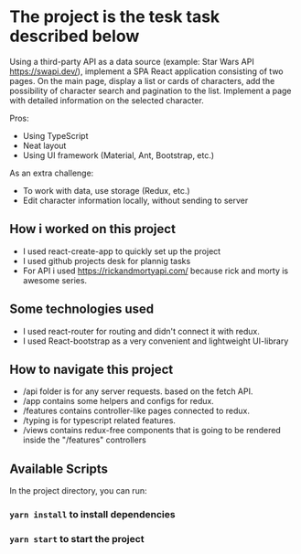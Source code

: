 # The project is the tesk task described below

Using a third-party API as a data source (example: Star Wars API https://swapi.dev/), implement a SPA React application consisting of two pages.
On the main page, display a list or cards of characters, add the possibility of character search and pagination to the list.
Implement a page with detailed information on the selected character.

Pros:
+ Using TypeScript
+ Neat layout
+ Using UI framework (Material, Ant, Bootstrap, etc.)

As an extra challenge:
+ To work with data, use storage (Redux, etc.)
+ Edit character information locally, without sending to server

## How i worked on this project

+ I used react-create-app to quickly set up the project
+ I used github projects desk for plannig tasks
+ For API i used https://rickandmortyapi.com/ because rick and morty is awesome series.

## Some technologies used

+ I used react-router for routing and didn't connect it with redux. 
+ I used React-bootstrap as a very convenient and lightweight UI-library

## How to navigate this project
+ /api folder is for any server requests. based on the fetch API.
+ /app contains some helpers and configs for redux.
+ /features contains controller-like pages connected to redux.
+ /typing is for typescript related features.
+ /views contains redux-free components that is going to be rendered inside the "/features" controllers

## Available Scripts

In the project directory, you can run:

### `yarn install` to install dependencies

### `yarn start` to start the project